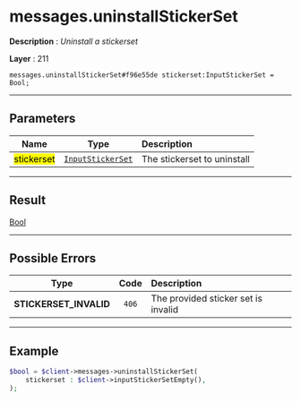 # messages.uninstallStickerSet

**Description** : *Uninstall a stickerset*

**Layer** : 211

```tl
messages.uninstallStickerSet#f96e55de stickerset:InputStickerSet = Bool;
```

---

## Parameters

| Name | Type | Description |
| :---: | :---: | :--- |
| <mark>stickerset</mark> | [`InputStickerSet`](type/InputStickerSet) | The stickerset to uninstall |

---

## Result

[Bool](type/Bool)

---

## Possible Errors

| Type | Code | Description |
| :---: | :---: | :--- |
| **STICKERSET_INVALID** | `406` | The provided sticker set is invalid |

---

## Example

```php
$bool = $client->messages->uninstallStickerSet(
	stickerset : $client->inputStickerSetEmpty(),
);
```